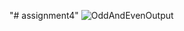 "# assignment4" 
![OddAndEvenOutput](https://user-images.githubusercontent.com/126655509/222877156-b7d2f608-415d-41e6-8d82-405ae7a4fe34.png)
